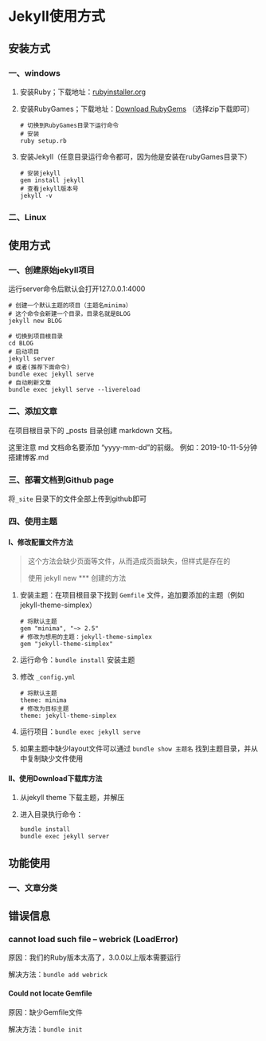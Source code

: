 # JekyII使用方式

## 安装方式

### 一、windows

1. 安装Ruby；下载地址：[rubyinstaller.org](https://rubyinstaller.org/downloads/) 

2. 安装RubyGames；下载地址：[Download RubyGems](https://rubygems.org/pages/download) （选择zip下载即可）

    ``` shell
    # 切换到RubyGames目录下运行命令
    # 安装
    ruby setup.rb        
    ```
    
3. 安装Jekyll（任意目录运行命令都可，因为他是安装在rubyGames目录下）

    ``` shell
    # 安装jekyll  
    gem install jekyll  
    # 查看jekyll版本号
    jekyll -v    
    ```

### 二、Linux



## 使用方式

### 一、创建原始jekyll项目

运行server命令后默认会打开127.0.0.1:4000

``` shell
# 创建一个默认主题的项目（主题名minima） 
# 这个命令会新建一个目录，目录名就是BLOG
jekyll new BLOG  

# 切换到项目根目录
cd BLOG 
# 启动项目
jekyll server 
# 或者(推荐下面命令)
bundle exec jekyll serve
# 自动刷新文章
bundle exec jekyll serve --livereload
```

### 二、添加文章

在项目根目录下的 _posts 目录创建 markdown 文档。

这里注意 md 文档命名要添加 “yyyy-mm-dd”的前缀。
例如：2019-10-11-5分钟搭建博客.md

### 三、部署文档到Github page

将`_site` 目录下的文件全部上传到github即可

### 四、使用主题

#### Ⅰ、修改配置文件方法

> 这个方法会缺少页面等文件，从而造成页面缺失，但样式是存在的
>
> 使用 jekyll new *** 创建的方法

1. 安装主题：在项目根目录下找到 `Gemfile` 文件，追加要添加的主题（例如jekyll-theme-simplex）

    ``` shell
    # 将默认主题
    gem "minima", "~> 2.5"
    # 修改为想用的主题：jekyll-theme-simplex
    gem "jekyll-theme-simplex"
    ```

2. 运行命令：`bundle install` 安装主题

3. 修改 `_config.yml` 

    ``` shell
    # 将默认主题
    theme: minima
    # 修改为目标主题
    theme: jekyll-theme-simplex
    ```

4. 运行项目：`bundle exec jekyll serve` 

5. 如果主题中缺少layout文件可以通过 `bundle show 主题名` 找到主题目录，并从中复制缺少文件使用

#### Ⅱ、使用Download下载库方法

1. 从jekyll theme 下载主题，并解压

2. 进入目录执行命令：

    ``` shell
    bundle install
    bundle exec jekyll server
    ```

## 功能使用

### 一、文章分类



## 错误信息

### cannot load such file – webrick (LoadError)

原因：我们的Ruby版本太高了，3.0.0以上版本需要运行

解决方法：`bundle add webrick` 

#### Could not locate Gemfile

原因：缺少Gemfile文件

解决方法：`bundle init`
